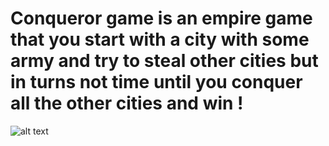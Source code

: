 # Conqueror game is an empire game that you start with a city with some army and try to steal other cities but in turns not time until you conquer all the other cities and win !
![alt text](https://www.pcgamesn.com/wp-content/uploads/2021/04/age-of-empires-4-campaign-900x506.jpg)
